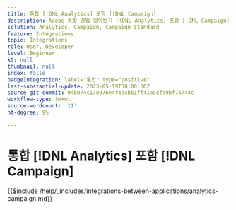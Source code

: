 ```yaml
---
title: 통합 [!DNL Analytics] 포함 [!DNL Campaign]
description: Adobe 통합 방법 알아보기 [!DNL Analytics] 포함 [!DNL Campaign].
solution: Analytics, Campaign, Campaign Standard
feature: Integrations
topic: Integrations
role: User, Developer
level: Beginner
kt: null
thumbnail: null
index: false
badgeIntegration: label="통합" type="positive"
last-substantial-update: 2023-05-19T00:00:00Z
source-git-commit: 94b074c17e976e4f4acbb1ff41aacfc9bf74744c
workflow-type: tm+mt
source-wordcount: '11'
ht-degree: 9%

---
```



# 통합 [!DNL Analytics] 포함 [!DNL Campaign]

{{$include /help/_includes/integrations-between-applications/analytics-campaign.md}}
